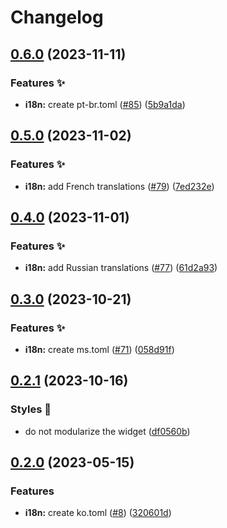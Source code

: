 # Changelog

## [0.6.0](https://github.com/hbstack/pagination/compare/v0.5.0...v0.6.0) (2023-11-11)


### Features ✨

* **i18n:** create pt-br.toml ([#85](https://github.com/hbstack/pagination/issues/85)) ([5b9a1da](https://github.com/hbstack/pagination/commit/5b9a1da0b288277900204e8aa3cd8ed48cd6745d))

## [0.5.0](https://github.com/hbstack/pagination/compare/v0.4.0...v0.5.0) (2023-11-02)


### Features ✨

* **i18n:** add French translations ([#79](https://github.com/hbstack/pagination/issues/79)) ([7ed232e](https://github.com/hbstack/pagination/commit/7ed232e54af6540d9ca1f22c13db4e5a1c1a7eb7))

## [0.4.0](https://github.com/hbstack/pagination/compare/v0.3.0...v0.4.0) (2023-11-01)


### Features ✨

* **i18n:** add Russian translations ([#77](https://github.com/hbstack/pagination/issues/77)) ([61d2a93](https://github.com/hbstack/pagination/commit/61d2a9363ade0183bebf98ca896e7c4281398a72))

## [0.3.0](https://github.com/hbstack/pagination/compare/v0.2.1...v0.3.0) (2023-10-21)


### Features ✨

* **i18n:** create ms.toml ([#71](https://github.com/hbstack/pagination/issues/71)) ([058d91f](https://github.com/hbstack/pagination/commit/058d91f84fcb88599dcc78057a313f024fd6aec2))

## [0.2.1](https://github.com/hbstack/pagination/compare/v0.2.0...v0.2.1) (2023-10-16)


### Styles 🎨

* do not modularize the widget ([df0560b](https://github.com/hbstack/pagination/commit/df0560b02e9d94e66659a3c32f6b99015db94488))

## [0.2.0](https://github.com/hbstack/pagination/compare/v0.1.0...v0.2.0) (2023-05-15)


### Features

* **i18n:** create ko.toml ([#8](https://github.com/hbstack/pagination/issues/8)) ([320601d](https://github.com/hbstack/pagination/commit/320601d91a6d9b2731c899e52b206c5de54edb35))
